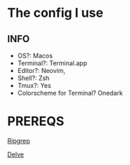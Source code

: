 # The config I use

## INFO
- OS?: Macos
- Terminal?: Terminal.app
- Editor?: Neovim, 
- Shell?: Zsh
- Tmux?: Yes 
- Colorscheme for Terminal? Onedark

# PREREQS

[Ripgrep](https://github.com/BurntSushi/ripgrep)

[Delve](https://github.com/go-delve/delve)
